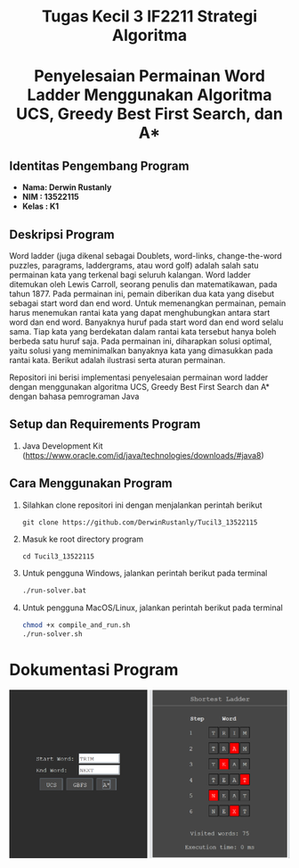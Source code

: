 <h1 align="center"> Tugas Kecil 3 IF2211 Strategi Algoritma</h1>
<h1 align="center">  Penyelesaian Permainan Word Ladder Menggunakan Algoritma UCS, Greedy Best First Search, dan A* </h1>

## Identitas Pengembang Program
- **Nama: Derwin Rustanly**
- **NIM : 13522115**
- **Kelas : K1**
## Deskripsi Program
Word ladder (juga dikenal sebagai Doublets, word-links, change-the-word puzzles, paragrams, laddergrams, atau word golf) adalah salah satu permainan kata yang terkenal bagi seluruh kalangan. Word ladder ditemukan oleh Lewis Carroll, seorang penulis dan matematikawan, pada tahun 1877. Pada permainan ini, pemain diberikan dua kata yang disebut sebagai start word dan end word. Untuk memenangkan permainan, pemain harus menemukan rantai kata yang dapat menghubungkan antara start word dan end word. Banyaknya huruf pada start word dan end word selalu sama. Tiap kata yang berdekatan dalam rantai kata tersebut hanya boleh berbeda satu huruf saja. Pada permainan ini, diharapkan solusi optimal, yaitu solusi yang meminimalkan banyaknya kata yang dimasukkan pada rantai kata. Berikut adalah ilustrasi serta aturan permainan. 

Repositori ini berisi implementasi penyelesaian permainan word ladder dengan menggunakan algoritma UCS, Greedy Best First Search dan A* dengan bahasa pemrograman Java


## Setup dan Requirements Program
1. Java Development Kit (https://www.oracle.com/id/java/technologies/downloads/#java8)

## Cara Menggunakan Program
1. Silahkan clone repositori ini dengan menjalankan perintah berikut
    ```
    git clone https://github.com/DerwinRustanly/Tucil3_13522115
    ```

2. Masuk ke root directory program
    ```
    cd Tucil3_13522115
    ```

3. Untuk pengguna Windows, jalankan perintah berikut pada terminal
    ```bash
    ./run-solver.bat
    ```

4. Untuk pengguna MacOS/Linux, jalankan perintah berikut pada terminal
    ```bash
    chmod +x compile_and_run.sh
    ./run-solver.sh
    ```

# Dokumentasi Program
![ss](img/ss.png)
